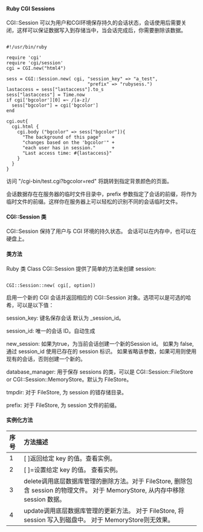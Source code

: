  
#### Ruby CGI Sessions

  CGI::Session 可以为用户和CGI环境保存持久的会话状态，会话使用后需要关闭，这样可以保证数据写入到存储当中，当会话完成后，你需要删除该数据。

 
```

#!/usr/bin/ruby

require 'cgi'
require 'cgi/session'
cgi = CGI.new("html4")

sess = CGI::Session.new( cgi, "session_key" => "a_test",
                              "prefix" => "rubysess.")
lastaccess = sess["lastaccess"].to_s
sess["lastaccess"] = Time.now
if cgi['bgcolor'][0] =~ /[a-z]/
  sess["bgcolor"] = cgi['bgcolor']
end

cgi.out{
  cgi.html {
    cgi.body ("bgcolor" => sess["bgcolor"]){
      "The background of this page"    +
      "changes based on the 'bgcolor'" +
      "each user has in session."      +
      "Last access time: #{lastaccess}"
    }
  }
}

```
 访问 "/cgi-bin/test.cgi?bgcolor=red" 将跳转到指定背景颜色的页面。

 会话数据存在在服务器的临时文件目录中，prefix 参数指定了会话的前缀，将作为临时文件的前缀。这样你在服务器上可以轻松的识别不同的会话临时文件。

 

#### CGI::Session 类

  CGI::Session 保持了用户与 CGI 环境的持久状态。 会话可以在内存中，也可以在硬盘上。 



#### 类方法

  Ruby 类 Class CGI::Session 提供了简单的方法来创建 session: 

 
```

CGI::Session::new( cgi[, option])

```
 启用一个新的 CGI 会话并返回相应的 CGI::Session 对象。选项可以是可选的哈希，可以是以下值： 

 

session_key: 键名保存会话 默认为 _session_id。
 
session_id: 唯一的会话 ID。自动生成
 
new_session: 如果为true，为当前会话创建一个新的Session id。 如果为 false, 通过 session_id 使用已存在的 session 标识。 如果省略该参数，如果可用则使用现有的会话，否则创建一个新的。
 
database_manager: 用于保存 sessions 的类，可以是 CGI::Session::FileStore or CGI::Session::MemoryStore。默认为 FileStore。
 
tmpdir: 对于 FileStore, 为 session 的错存储目录。
 
prefix: 对于 FileStore, 为 session 文件的前缀。
 

#### 实例化方法

 

|序号|方法描述|
|:--|:--|
|1|[ ]返回给定 key 的值。查看实例。|
|2|[ ]=设置给定 key 的值。 查看实例。|
|3|delete调用底层数据库管理的删除方法。对于 FileStore, 删除包含 session 的物理文件。 对于 MemoryStore, 从内存中移除 session 数据。|
|4|update调用底层数据库管理的更新方法。 对于 FileStore, 将 session 写入到磁盘中。 对于 MemoryStore则无效果。 |



